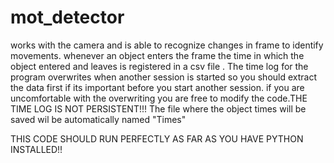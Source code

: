 # mot_detector
works with the camera and is able to recognize changes in frame to identify movements. whenever an object enters the frame the time in which the object entered and leaves is registered in a csv file . 
The time log for the program overwrites when another session is started so you should extract the data first if its important before you start another session.
if you are uncomfortable with the overwriting you are free to modify the code.THE TIME LOG IS NOT PERSISTENT!!! 
The file where the object times will be saved wil be automatically named "Times"

THIS CODE SHOULD RUN PERFECTLY AS FAR AS YOU HAVE PYTHON INSTALLED!!
